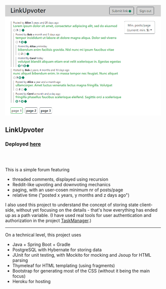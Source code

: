 <img src="https://github.com/zsofi-gagyi/linkUpvoter/blob/master/screenshots/2.png" width="870px"></img> 

<h2>LinkUpvoter</h2>
<h3>Deployed <a href="https://link-upvoter.herokuapp.com/">here</a></h3>
<br/>
<br/>
<p>This is a simple forum featuring</p>

- threaded comments, displayed using recursion
- Reddit-like upvoting and downvoting mechanics
- paging, with an user-cosen minimum nr of posts/page
- relative time ("posted x years, y months and z days ago")

I also used this project to understand the concept of storing state client-side, without yet focusing on the details - that's how everything has ended up as a path variable. (I have used real tools for user authentication and authorization in the project <a href="https://github.com/zsofi-gagyi/notTrello">TaskManager</a>.)

---

On a technical level, this project uses 

- Java + Spring Boot + Gradle
- PostgreSQL with Hybernate for storing data
- JUnit for unit testing, with Mockito for mocking and Jsoup for HTML parsing
- Thymeleaf for HTML templating (using fragments)
- Bootstrap for generating most of the CSS (without it being the main focus)
- Heroku for hosting

